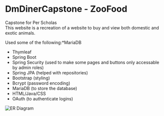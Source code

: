 # DmDinerCapstone - ZooFood
Capstone for Per Scholas <br>
This website is a recreation of a website to buy and view both domestic and exotic animals.

Used some of the following:*MariaDB
  * Thymleaf
  * Spring Boot
  * Spring Security (used to make some pages and buttons only accessable by admin roles)
  * Spring JPA (helped with repositories)
  * Bootstrap (styling)
  * Bcrypt (password encoding)
  * MariaDB (to store the database)
  * HTML/Java/CSS
  * OAuth (to authenticate logins)


![ER Diagram](https://i.imgur.com/PeW4j0I.png)
